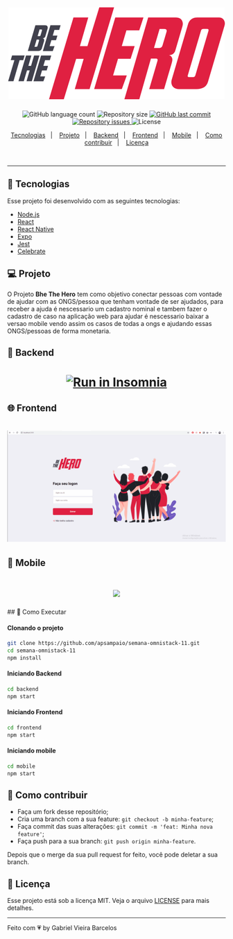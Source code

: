 <h1 align="center">
    <img title="#delicinha" src="logo.svg" />
</h1>

<p align="center">
  <img alt="GitHub language count" src="https://img.shields.io/github/languages/count/GabrielBarcelos1/BeTheHero">

  <img alt="Repository size" src="https://img.shields.io/github/repo-size/GabrielBarcelos1/BeTheHero">
  
  <a href="https://github.com/GabrielBarcelos1/BeTheHero/commits/master">
    <img alt="GitHub last commit" src="https://img.shields.io/github/last-commit/GabrielBarcelos1/BeTheHero">
  </a>

  <a href="https://github.com/GabrielBarcelos1/BeTheHero/issues">
    <img alt="Repository issues" src="https://img.shields.io/github/issues/GabrielBarcelos1/BeTheHero">
  </a>

  <img alt="License" src="https://img.shields.io/badge/license-MIT-brightgreen">
</p>

<p align="center">
  <a href="#rocket-tecnologias">Tecnologias</a>&nbsp;&nbsp;&nbsp;|&nbsp;&nbsp;&nbsp;
  <a href="#-projeto">Projeto</a>&nbsp;&nbsp;&nbsp;|&nbsp;&nbsp;&nbsp;
  <a href="#-backend">Backend</a>&nbsp;&nbsp;&nbsp;|&nbsp;&nbsp;&nbsp;
  <a href="#-frontend">Frontend</a>&nbsp;&nbsp;&nbsp;|&nbsp;&nbsp;&nbsp;
  <a href="#-mobile">Mobile</a>&nbsp;&nbsp;&nbsp;|&nbsp;&nbsp;&nbsp;
  <a href="#-como-contribuir">Como contribuir</a>&nbsp;&nbsp;&nbsp;|&nbsp;&nbsp;&nbsp;
  <a href="#memo-licença">Licença</a>
</p>

<br>

<!-- <p align="center">
  <img alt="Semana OmniStack" src=".github/devradar.png" width="100%">
</p> -->

---

## 🚀 Tecnologias

Esse projeto foi desenvolvido com as seguintes tecnologias:

- [Node.js](https://nodejs.org/en/)
- [React](https://reactjs.org)
- [React Native](https://facebook.github.io/react-native/)
- [Expo](https://expo.io/)
- [Jest](https://jestjs.io/)
- [Celebrate](https://github.com/arb/celebrate)

## 💻 Projeto
O Projeto <strong>Bhe The Hero</strong> tem como objetivo conectar pessoas com vontade de ajudar com as ONGS/pessoa que tenham vontade de ser ajudados, para receber a ajuda é nescessario um cadastro nominal e tambem fazer o cadastro de caso na aplicação web para ajudar é nescessario baixar a versao mobile vendo assim os casos de todas a ongs e ajudando essas ONGS/pessoas de forma monetaria.
## 🔨 Backend
<h1 align="center">
<a href="https://insomnia.rest/run/?label=BeTheHero&uri=https%3A%2F%2Fgithub.com%2FGabrielBarcelos1%2FBeTheHero%2Fblob%2Fmaster%2FInsomnia-All_2020-03-28.json" target="_blank"><img src="https://insomnia.rest/images/run.svg" alt="Run in Insomnia"></a>
</h1>

## 🌐 Frontend
<h1 align="center">
    <img  src="https://github.com/GabrielBarcelos1/BeTheHero/blob/master/Bethehero.gif" />
</h1>

## 📱 Mobile
<h1 align="center">
    <img src="https://github.com/GabrielBarcelos1/BeTheHero/blob/master/BeTheHeroMobile.gif" />
</h1>
<a href="https://github.com/GabrielBarcelos1/BeTheHero/blob/master/BeTheHeroMobile.gif"><a/>
## 🔖 Como Executar

#### Clonando o projeto
```sh
git clone https://github.com/apsampaio/semana-omnistack-11.git
cd semana-omnistack-11
npm install
```
#### Iniciando Backend
```sh
cd backend
npm start
```
#### Iniciando Frontend
```sh
cd frontend
npm start
```
#### Iniciando mobile
```sh
cd mobile
npm start
```

## 🤔 Como contribuir

- Faça um fork desse repositório;
- Cria uma branch com a sua feature: `git checkout -b minha-feature`;
- Faça commit das suas alterações: `git commit -m 'feat: Minha nova feature'`;
- Faça push para a sua branch: `git push origin minha-feature`.

Depois que o merge da sua pull request for feito, você pode deletar a sua branch.


## 🧾 Licença

Esse projeto está sob a licença MIT. Veja o arquivo [LICENSE](LICENSE.md) para mais detalhes.

---

Feito com 💗 by Gabriel Vieira Barcelos
